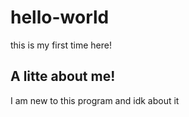 # hello-world
this is my first time here!
## A litte about me!
I am new to this program and idk about it

